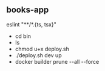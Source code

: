 ## books-app
eslint "**/*.{ts, tsx}"

 - cd bin  
 - ls 
 - chmod u+x deploy.sh
 - ./deploy.sh dev up
 - docker builder prune --all --force




